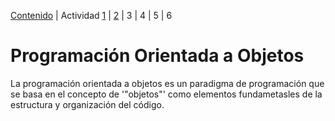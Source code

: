 [Contenido](../CONTENIDO.md) | Actividad [1](ACTIVIDAD1.md) | [2](ACTIVIDAD2.md) | 3 | 4 | 5 | 6
# Programación Orientada a Objetos 
La programación orientada a objetos es un paradigma de programación que se basa en el concepto de '"objetos"' como elementos fundametasles de la estructura y organización del código.
